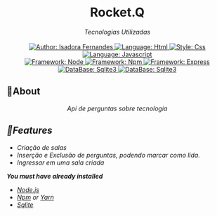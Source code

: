 <h1 align="center">
	<br> Rocket.Q
</h1>
<div>
    <p align="center">
        <em>
            Tecnologias Utilizadas<br>
            <br>
        </em>
    <a href="https://www.linkedin.com/in/isadorafernandesoliveira/" target="_blank">
        <img src="https://img.shields.io/static/v1?label=Author&message=Isadora&color=c8a2c8&style=for-the-badge&logo=LinkedIn" alt="Author: Isadora Fernandes">
    </a>
       <a href="#">
        <img src="https://img.shields.io/badge/HTML-239120?style=for-the-badge&logo=html5&logoColor=white" alt="Language: Html">
    </a>
       <a href="#">
        <img src="https://img.shields.io/badge/CSS-239120?&style=for-the-badge&logo=css3&logoColor=white" alt="Style: Css">
    </a>
    <a href="#">
        <img src="https://img.shields.io/static/v1?label=Language&message=Javascript&color=yellow&style=for-the-badge&logo=JavaScript" alt="Language: Javascript">
    </a>
    <br>
     <a href="#">
        <img src="https://img.shields.io/badge/Node.js-339933?style=for-the-badge&logo=nodedotjs&logoColor=white" alt="Framework: Node">
    </a>
     <a href="#">
        <img src="https://img.shields.io/badge/npm-CB3837?style=for-the-badge&logo=npm&logoColor=white" alt="Framework: Npm">
    </a>
      <a href="#">
        <img src="https://img.shields.io/badge/Express.js-000000?style=for-the-badge&logo=express&logoColor=white" alt="Framework: Express">
    </a>
       <a href="#">
        <img src="https://img.shields.io/badge/Node.js-339933?style=for-the-badge&logo=nodedotjs&logoColor=white" alt="DataBase: Sqlite3">
    </a>
      <a href="#">
        <img src="https://img.shields.io/badge/SQLite-07405E?style=for-the-badge&logo=sqlite&logoColor=white" alt="DataBase: Sqlite3">
    </a>
    
  <br>
  
</div>

## 📌About

<div>
    <p align="center">
    <em>
        Api de perguntas sobre tecnologia<br>       

</div>
	   
## 🚀Features

 <p align="center">
  
 </p>

 - Criação de salas
 - Inserção e Exclusão de perguntas, podendo marcar como lida.
 - Ingressar em uma sala criada

**You must have already installed**
- [Node.js](https://nodejs.org/en/)
- [Npm](https://www.npmjs.com/) or [Yarn](https://yarnpkg.com/)
- [Sqlite](https://www.npmjs.com/package/sqlite)


